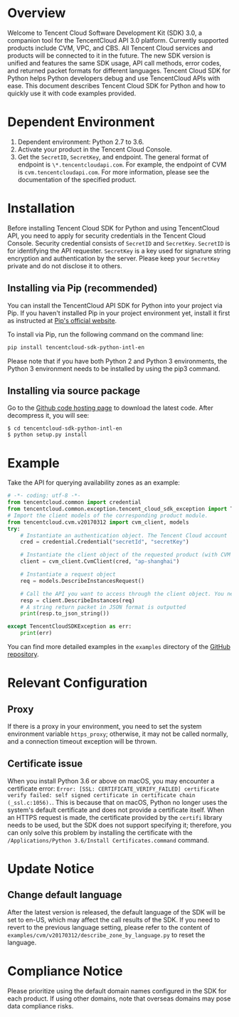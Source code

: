 # Overview
Welcome to Tencent Cloud Software Development Kit (SDK) 3.0, a companion tool for the TencentCloud API 3.0 platform. Currently supported products include CVM, VPC, and CBS. All Tencent Cloud services and products will be connected to it in the future. The new SDK version is unified and features the same SDK usage, API call methods, error codes, and returned packet formats for different languages.
Tencent Cloud SDK for Python helps Python developers debug and use TencentCloud APIs with ease. This document describes Tencent Cloud SDK for Python and how to quickly use it with code examples provided.

# Dependent Environment

1. Dependent environment: Python 2.7 to 3.6.
2. Activate your product in the Tencent Cloud Console.
3. Get the `SecretID`, `SecretKey`, and endpoint. The general format of endpoint is `\*.tencentcloudapi.com`. For example, the endpoint of CVM is `cvm.tencentcloudapi.com`. For more information, please see the documentation of the specified product.

# Installation

Before installing Tencent Cloud SDK for Python and using TencentCloud API, you need to apply for security credentials in the Tencent Cloud Console. Security credential consists of `SecretID` and `SecretKey`. `SecretID` is for identifying the API requester. `SecretKey` is a key used for signature string encryption and authentication by the server. Please keep your `SecretKey` private and do not disclose it to others.

## Installing via Pip (recommended)

You can install the TencentCloud API SDK for Python into your project via Pip. If you haven't installed Pip in your project environment yet, install it first as instructed at [Pip's official website](https://pip.pypa.io/en/stable/installing/?spm=a3c0i.o32026zh.a3.6.74134958lLSo6o).

To install via Pip, run the following command on the command line:

```bash
pip install tencentcloud-sdk-python-intl-en
```

Please note that if you have both Python 2 and Python 3 environments, the Python 3 environment needs to be installed by using the pip3 command.

## Installing via source package

Go to the [Github code hosting page](https://github.com/tencentcloud/tencentcloud-sdk-python-intl-en) to download the latest code. After decompress it, you will see:

    $ cd tencentcloud-sdk-python-intl-en
    $ python setup.py install

# Example

Take the API for querying availability zones as an example:

```python
# -*- coding: utf-8 -*-
from tencentcloud.common import credential
from tencentcloud.common.exception.tencent_cloud_sdk_exception import TencentCloudSDKException
# Import the client models of the corresponding product module.
from tencentcloud.cvm.v20170312 import cvm_client, models
try:
    # Instantiate an authentication object. The Tencent Cloud account `secretId` and `secretKey` need to be passed in as the input parameters
    cred = credential.Credential("secretId", "secretKey")

    # Instantiate the client object of the requested product (with CVM as an example)
    client = cvm_client.CvmClient(cred, "ap-shanghai")

    # Instantiate a request object
    req = models.DescribeInstancesRequest()

    # Call the API you want to access through the client object. You need to pass in the request object
    resp = client.DescribeInstances(req)
    # A string return packet in JSON format is outputted
    print(resp.to_json_string())

except TencentCloudSDKException as err:
    print(err)
```

You can find more detailed examples in the `examples` directory of the [GitHub repository](https://github.com/tencentcloud/tencentcloud-sdk-python-intl-en).

# Relevant Configuration

## Proxy

If there is a proxy in your environment, you need to set the system environment variable `https_proxy`; otherwise, it may not be called normally, and a connection timeout exception will be thrown.

## Certificate issue

When you install Python 3.6 or above on macOS, you may encounter a certificate error: `Error: [SSL: CERTIFICATE_VERIFY_FAILED] certificate verify failed: self signed certificate in certificate chain (_ssl.c:1056).`. This is because that on macOS, Python no longer uses the system's default certificate and does not provide a certificate itself. When an HTTPS request is made, the certificate provided by the `certifi` library needs to be used, but the SDK does not support specifying it; therefore, you can only solve this problem by installing the certificate with the `/Applications/Python 3.6/Install Certificates.command` command.

# Update Notice

## Change default language
After the latest version is released, the default language of the SDK will be set to en-US, which may affect the call results of the SDK. If you need to revert to the previous language setting, please refer to the content of `examples/cvm/v20170312/describe_zone_by_language.py` to reset the language.

# Compliance Notice

Please prioritize using the ​default domain names configured in the SDK for each product. If using other domains, note that ​overseas domains may pose ​data compliance risks.
